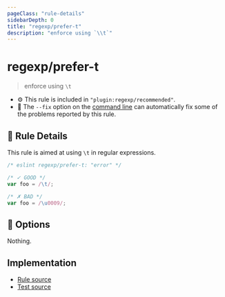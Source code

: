 ```yaml
---
pageClass: "rule-details"
sidebarDepth: 0
title: "regexp/prefer-t"
description: "enforce using `\\t`"
---
```

# regexp/prefer-t

> enforce using `\t`

- :gear: This rule is included in `"plugin:regexp/recommended"`.
- :wrench: The `--fix` option on the [command line](https://eslint.org/docs/user-guide/command-line-interface#fixing-problems) can automatically fix some of the problems reported by this rule.

## :book: Rule Details

This rule is aimed at using `\t` in regular expressions.

<eslint-code-block fix>

```js
/* eslint regexp/prefer-t: "error" */

/* ✓ GOOD */
var foo = /\t/;

/* ✗ BAD */
var foo = /\u0009/;
```

</eslint-code-block>

## :wrench: Options

Nothing.

## Implementation

- [Rule source](https://github.com/ota-meshi/eslint-plugin-regexp/blob/master/lib/rules/prefer-t.ts)
- [Test source](https://github.com/ota-meshi/eslint-plugin-regexp/blob/master/tests/lib/rules/prefer-t.js)
